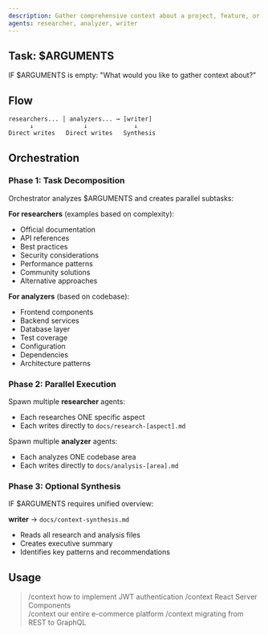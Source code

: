 ```yaml
---
description: Gather comprehensive context about a project, feature, or technology through massive parallel research and analysis
agents: researcher, analyzer, writer
---
```


## Task: $ARGUMENTS

IF $ARGUMENTS is empty: "What would you like to gather context about?"

## Flow
```
researchers... │ analyzers... → [writer]
      ↓              ↓             ↓
Direct writes   Direct writes   Synthesis
```

## Orchestration

### Phase 1: Task Decomposition

Orchestrator analyzes $ARGUMENTS and creates parallel subtasks:

**For researchers** (examples based on complexity):
- Official documentation
- API references  
- Best practices
- Security considerations
- Performance patterns
- Community solutions
- Alternative approaches

**For analyzers** (based on codebase):
- Frontend components
- Backend services
- Database layer
- Test coverage
- Configuration
- Dependencies
- Architecture patterns

### Phase 2: Parallel Execution

Spawn multiple **researcher** agents:
- Each researches ONE specific aspect
- Each writes directly to `docs/research-[aspect].md`

Spawn multiple **analyzer** agents:
- Each analyzes ONE codebase area
- Each writes directly to `docs/analysis-[area].md`

### Phase 3: Optional Synthesis

IF $ARGUMENTS requires unified overview:

**writer** → `docs/context-synthesis.md`
- Reads all research and analysis files
- Creates executive summary
- Identifies key patterns and recommendations

## Usage

> /context how to implement JWT authentication
> /context React Server Components  
> /context our entire e-commerce platform
> /context migrating from REST to GraphQL